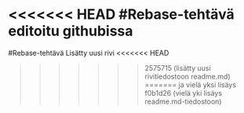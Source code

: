<<<<<<< HEAD
#Rebase-tehtävä editoitu githubissa
=======
#Rebase-tehtävä
Lisätty uusi rivi
<<<<<<< HEAD
>>>>>>> 2575715 (lisätty uusi rivitiedostoon  readme.md)
=======
ja vielä yksi lisäys
>>>>>>> f0b1d26 (vielä yki lisäys readme.md-tiedostoon)
